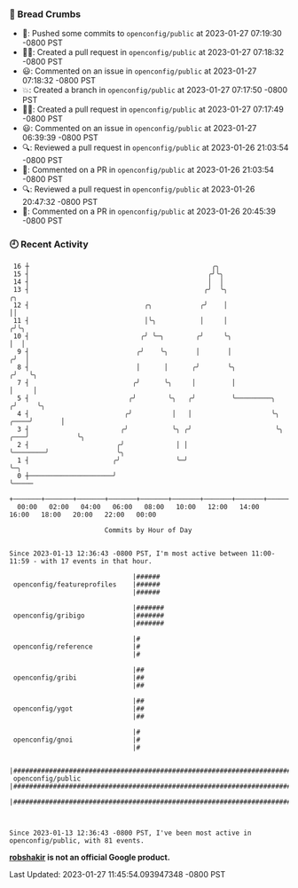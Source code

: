 ### 🍞 Bread Crumbs

 * 🚢: Pushed some commits to `openconfig/public` at 2023-01-27 07:19:30 -0800 PST
 * ✍🏼: Created a pull request in `openconfig/public` at 2023-01-27 07:18:32 -0800 PST
 * 😃: Commented on an issue in `openconfig/public` at 2023-01-27 07:18:32 -0800 PST
 * 💥: Created a branch in `openconfig/public` at 2023-01-27 07:17:50 -0800 PST
 * ✍🏼: Created a pull request in `openconfig/public` at 2023-01-27 07:17:49 -0800 PST
 * 😃: Commented on an issue in `openconfig/public` at 2023-01-27 06:39:39 -0800 PST
 * 🔍: Reviewed a pull request in  `openconfig/public` at 2023-01-26 21:03:54 -0800 PST
 * 💬: Commented on a PR in  `openconfig/public` at 2023-01-26 21:03:54 -0800 PST
 * 🔍: Reviewed a pull request in  `openconfig/public` at 2023-01-26 20:47:32 -0800 PST
 * 💬: Commented on a PR in  `openconfig/public` at 2023-01-26 20:45:39 -0800 PST

### 🕘 Recent Activity
```
 16 ┼                                              ╭╮
 15 ┤                                             ╭╯╰╮
 14 ┤                                             │  │
 13 ┤                                            ╭╯  ╰╮                                   ╭╮
 12 ┤                             ╭╮            ╭╯    │                                   ││
 11 ┤                             │╰╮           │     │                                  ╭╯╰╮
 10 ┤                            ╭╯ ╰─╮        ╭╯     ╰╮                                 │  │
  9 ┤                           ╭╯    ╰╮       │       │                                ╭╯  │
  8 ┤                           │      │      ╭╯       ╰╮                              ╭╯   ╰╮
  7 ┤                          ╭╯      ╰╮     │         │                              │     │
  5 ┤                         ╭╯        ╰╮   ╭╯         ╰─────────╮                   ╭╯     ╰╮
  4 ┤                        ╭╯          │   │                    ╰╮             ╭────╯       │
  3 ┤                       ╭╯           ╰╮ ╭╯                     ╰╮        ╭───╯            ╰╮
  2 ┤                      ╭╯             │ │                       ╰────────╯                 ╰╮
  1 ┤                     ╭╯              ╰─╯                                                   ╰─╮
  0 ┼─────────────────────╯                                                                       ╰─────
    +───────+───────+───────+───────+───────+───────+───────+───────+───────+───────+───────+───────+────
  00:00   02:00   04:00   06:00   08:00   10:00   12:00   14:00   16:00   18:00   20:00   22:00   00:00   

						Commits by Hour of Day


Since 2023-01-13 12:36:43 -0800 PST, I'm most active between 11:00-11:59 - with 17 events in that hour.

```



```
                               |######
 openconfig/featureprofiles    |######
                               |######

                               |#######
 openconfig/gribigo            |#######
                               |#######

                               |#
 openconfig/reference          |#
                               |#

                               |##
 openconfig/gribi              |##
                               |##

                               |##
 openconfig/ygot               |##
                               |##

                               |#
 openconfig/gnoi               |#
                               |#

                               |#################################################################################
 openconfig/public             |#################################################################################
                               |#################################################################################



Since 2023-01-13 12:36:43 -0800 PST, I've been most active in openconfig/public, with 81 events.

```
**[robshakir](mailto:robjs@google.com) is not an official Google product.**  


Last Updated: 2023-01-27 11:45:54.093947348 -0800 PST
